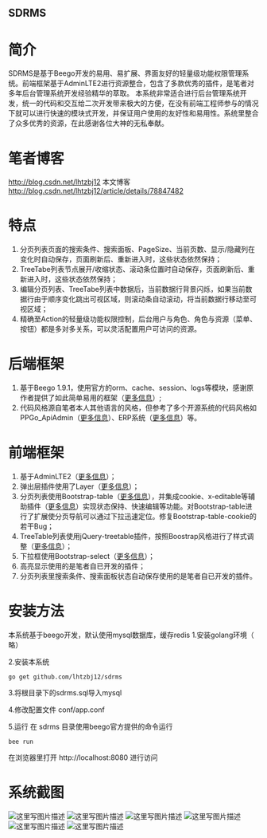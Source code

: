 ## SDRMS

# 简介
SDRMS是基于Beego开发的易用、易扩展、界面友好的轻量级功能权限管理系统。前端框架基于AdminLTE2进行资源整合，包含了多款优秀的插件，是笔者对多年后台管理系统开发经验精华的萃取。
本系统非常适合进行后台管理系统开发，统一的代码和交互给二次开发带来极大的方便，在没有前端工程师参与的情况下就可以进行快速的模块式开发，并保证用户使用的友好性和易用性。系统里整合了众多优秀的资源，在此感谢各位大神的无私奉献。
# 笔者博客
http://blog.csdn.net/lhtzbj12 
本文博客
http://blog.csdn.net/lhtzbj12/article/details/78847482
# 特点
1. 分页列表页面的搜索条件、搜索面板、PageSize、当前页数、显示/隐藏列在变化时自动保存，页面刷新后、重新进入时，这些状态依然保持；
2. TreeTabe列表节点展开/收缩状态、滚动条位置时自动保存，页面刷新后、重新进入时，这些状态依然保持；
3. 编辑分页列表、TreeTabe列表中数据后，当前数据行背景闪烁，如果当前数据行由于顺序变化跳出可视区域，则滚动条自动滚动，将当前数据行移动至可视区域；
4. 精确至Action的轻量级功能权限控制，后台用户与角色、角色与资源（菜单、按钮）都是多对多关系，可以灵活配置用户可访问的资源。
# 后端框架
1. 基于Beego 1.9.1，使用官方的orm、cache、session、logs等模块，感谢原作者提供了如此简单易用的框架（<a href="https://beego.me/">更多信息</a>）;
2. 代码风格源自笔者本人其他语言的风格，但参考了多个开源系统的代码风格如 PPGo_ApiAdmin（<a href="https://github.com/george518/PPGo_ApiAdmin">更多信息</a>）、ERP系统（<a href="https://github.com/hexiaoyun128/ERP">更多信息</a>）等。
# 前端框架
1. 基于AdminLTE2（<a href="https://adminlte.io/themes/AdminLTE/index2.html">更多信息</a>）；
2. 弹出层插件使用了Layer（<a href="http://layer.layui.com/">更多信息</a>）；
3. 分页列表使用Bootstrap-table（<a href="http://bootstrap-table.wenzhixin.net.cn/zh-cn/getting-started/">更多信息</a>），并集成cookie、x-editable等辅助插件（<a href="http://bootstrap-table.wenzhixin.net.cn/zh-cn/extensions/">更多信息</a>）实现状态保持、快速编辑等功能。对Bootstrap-table进行了扩展使分页导航可以通过下拉迅速定位。修复Bootstrap-table-cookie的若干Bug；
4. TreeTable列表使用jQuery-treetable插件，按照Boostrap风格进行了样式调整（<a href="http://ludo.cubicphuse.nl/jquery-treetable/">更多信息</a>）；
5. 下拉框使用Bootstrap-select（<a href="http://silviomoreto.github.io/bootstrap-select/">更多信息</a>）；
6. 高亮显示使用的是笔者自已开发的插件；
7. 分页列表里搜索条件、搜索面板状态自动保存使用的是笔者自已开发的插件。

# 安装方法

本系统基于beego开发，默认使用mysql数据库，缓存redis 
1.安装golang环境（ 略）

2.安装本系统
```
go get github.com/lhtzbj12/sdrms
```
3.将根目录下的sdrms.sql导入mysql

4.修改配置文件 conf/app.conf

5.运行
在 sdrms 目录使用beego官方提供的命令运行
```
bee run
```
在浏览器里打开 http://localhost:8080 进行访问

# 系统截图

![这里写图片描述](http://img.blog.csdn.net/20171219211607394?watermark/2/text/aHR0cDovL2Jsb2cuY3Nkbi5uZXQvbGh0emJqMTI=/font/5a6L5L2T/fontsize/400/fill/I0JBQkFCMA==/dissolve/70/gravity/SouthEast)
![这里写图片描述](http://img.blog.csdn.net/20171219211617294?watermark/2/text/aHR0cDovL2Jsb2cuY3Nkbi5uZXQvbGh0emJqMTI=/font/5a6L5L2T/fontsize/400/fill/I0JBQkFCMA==/dissolve/70/gravity/SouthEast)
![这里写图片描述](http://img.blog.csdn.net/20171219211631456?watermark/2/text/aHR0cDovL2Jsb2cuY3Nkbi5uZXQvbGh0emJqMTI=/font/5a6L5L2T/fontsize/400/fill/I0JBQkFCMA==/dissolve/70/gravity/SouthEast)
![这里写图片描述](http://img.blog.csdn.net/20171219222006504?watermark/2/text/aHR0cDovL2Jsb2cuY3Nkbi5uZXQvbGh0emJqMTI=/font/5a6L5L2T/fontsize/400/fill/I0JBQkFCMA==/dissolve/70/gravity/SouthEast)
![这里写图片描述](http://img.blog.csdn.net/20171219222019726?watermark/2/text/aHR0cDovL2Jsb2cuY3Nkbi5uZXQvbGh0emJqMTI=/font/5a6L5L2T/fontsize/400/fill/I0JBQkFCMA==/dissolve/70/gravity/SouthEast)
![这里写图片描述](http://img.blog.csdn.net/20171219222029838?watermark/2/text/aHR0cDovL2Jsb2cuY3Nkbi5uZXQvbGh0emJqMTI=/font/5a6L5L2T/fontsize/400/fill/I0JBQkFCMA==/dissolve/70/gravity/SouthEast)
